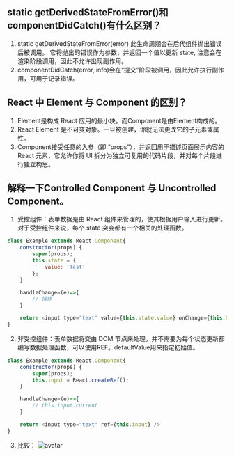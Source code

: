 ## static getDerivedStateFromError()和componentDidCatch()有什么区别？

1.  static getDerivedStateFromError(error)
此生命周期会在后代组件抛出错误后被调用。 它将抛出的错误作为参数，并返回一个值以更新 state, 注意会在渲染阶段调用，因此不允许出现副作用。
2.  componentDidCatch(error, info)会在“提交”阶段被调用，因此允许执行副作用，可用于记录错误。

## React 中 Element 与 Component 的区别？

1.  Element是构成 React 应用的最小块。而Component是由Element构成的。
2.  React Element 是不可变对象。一旦被创建，你就无法更改它的子元素或属性。
3.  Component接受任意的入参（即 “props”），并返回用于描述页面展示内容的 React 元素，它允许你将 UI 拆分为独立可复用的代码片段，并对每个片段进行独立构思。

## 解释一下Controlled Component 与 Uncontrolled Component。

1.  受控组件：表单数据是由 React 组件来管理的，使其根据用户输入进行更新。对于受控组件来说，每个 state 突变都有一个相关的处理函数。
```javascript
class Example extends React.Component{
    constructor(props) {
        super(props);
        this.state = {
            value: 'Test'
        };
    }

    handleChange=(e)=>{
        // 操作
    }

    return <input type="text" value={this.state.value} onChange={this.handleChange}>
}

```

2.  非受控组件：表单数据将交由 DOM 节点来处理。并不需要为每个状态更新都编写数据处理函数，可以使用REF。defaultValue用来指定初始值。
```javascript
class Example extends React.Component{
    constructor(props) {
        super(props);
        this.input = React.createRef();
    }

    handleChange=(e)=>{
        // this.input.current
    }

    return <input type="text" ref={this.input} />
}

```

3. 比较：
![avatar](https://note.youdao.com/yws/public/resource/99625b8facfbd3612870140590eb8a41/xmlnote/FD38E0CA7B8046B09A8EE4EE0EEA8CF6/2428)
